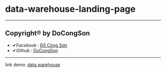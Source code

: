 # data-warehouse-landing-page
--------
## Copyright® by DoCongSon
  - ✔*Facebook :* [Đỗ Công Sơn](https://www.facebook.com/docongson2001)
  - ✔*Github :* [DoCongSon](https://github.com/DoCongSon)
--------
link demo: [data warehouse](https://datawarehouselandingpage.netlify.app/)
